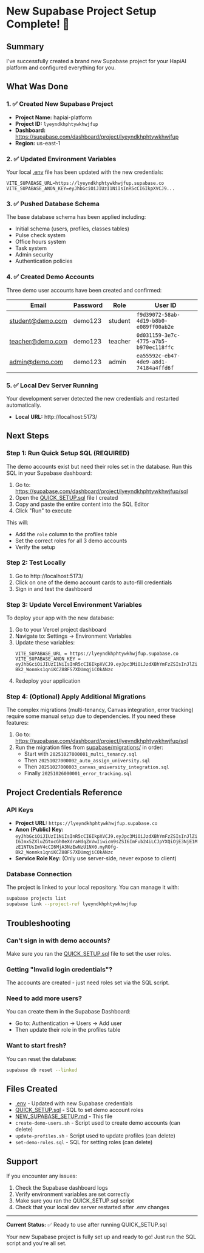 # New Supabase Project Setup Complete! 🎉

## Summary

I've successfully created a brand new Supabase project for your HapiAI platform and configured everything for you.

## What Was Done

### 1. ✅ Created New Supabase Project
- **Project Name:** hapiai-platform
- **Project ID:** `lyeyndkhphtywkhwjfup`
- **Dashboard:** https://supabase.com/dashboard/project/lyeyndkhphtywkhwjfup
- **Region:** us-east-1

### 2. ✅ Updated Environment Variables
Your local [.env](.env) file has been updated with the new credentials:
```env
VITE_SUPABASE_URL=https://lyeyndkhphtywkhwjfup.supabase.co
VITE_SUPABASE_ANON_KEY=eyJhbGciOiJIUzI1NiIsInR5cCI6IkpXVCJ9...
```

### 3. ✅ Pushed Database Schema
The base database schema has been applied including:
- Initial schema (users, profiles, classes tables)
- Pulse check system
- Office hours system
- Task system
- Admin security
- Authentication policies

### 4. ✅ Created Demo Accounts
Three demo user accounts have been created and confirmed:

| Email | Password | Role | User ID |
|-------|----------|------|---------|
| student@demo.com | demo123 | student | `f9d39072-58ab-4d19-b8b0-e089ff00ab2e` |
| teacher@demo.com | demo123 | teacher | `0d031159-3e7c-4775-a7b5-b970ec118ffc` |
| admin@demo.com | demo123 | admin | `ea55592c-eb47-4de9-a8d1-74184a4ffd6f` |

### 5. ✅ Local Dev Server Running
Your development server detected the new credentials and restarted automatically.
- **Local URL:** http://localhost:5173/

## Next Steps

### Step 1: Run Quick Setup SQL (REQUIRED)

The demo accounts exist but need their roles set in the database. Run this SQL in your Supabase dashboard:

1. Go to: https://supabase.com/dashboard/project/lyeyndkhphtywkhwjfup/sql
2. Open the [QUICK_SETUP.sql](QUICK_SETUP.sql) file I created
3. Copy and paste the entire content into the SQL Editor
4. Click "Run" to execute

This will:
- Add the `role` column to the profiles table
- Set the correct roles for all 3 demo accounts
- Verify the setup

### Step 2: Test Locally

1. Go to http://localhost:5173/
2. Click on one of the demo account cards to auto-fill credentials
3. Sign in and test the dashboard

### Step 3: Update Vercel Environment Variables

To deploy your app with the new database:

1. Go to your Vercel project dashboard
2. Navigate to: Settings → Environment Variables
3. Update these variables:
   ```
   VITE_SUPABASE_URL = https://lyeyndkhphtywkhwjfup.supabase.co
   VITE_SUPABASE_ANON_KEY = eyJhbGciOiJIUzI1NiIsInR5cCI6IkpXVCJ9.eyJpc3MiOiJzdXBhYmFzZSIsInJlZiI6Imx5ZXluZGtocGh0eXdraHdqZnVwIiwicm9sZSI6ImFub24iLCJpYXQiOjE3NjE1MzE1NTUsImV4cCI6MjA3NzEwNzU1NX0.myROfg-Bk2_Wonmks1qniKCZ88FS7XDUmqjiCOkANzc
   ```
4. Redeploy your application

### Step 4: (Optional) Apply Additional Migrations

The complex migrations (multi-tenancy, Canvas integration, error tracking) require some manual setup due to dependencies. If you need these features:

1. Go to: https://supabase.com/dashboard/project/lyeyndkhphtywkhwjfup/sql
2. Run the migration files from [supabase/migrations/](supabase/migrations/) in order:
   - Start with `20251027000001_multi_tenancy.sql`
   - Then `20251027000002_auto_assign_university.sql`
   - Then `20251027000003_canvas_university_integration.sql`
   - Finally `20251026000001_error_tracking.sql`

## Project Credentials Reference

### API Keys
- **Project URL:** `https://lyeyndkhphtywkhwjfup.supabase.co`
- **Anon (Public) Key:** `eyJhbGciOiJIUzI1NiIsInR5cCI6IkpXVCJ9.eyJpc3MiOiJzdXBhYmFzZSIsInJlZiI6Imx5ZXluZGtocGh0eXdraHdqZnVwIiwicm9sZSI6ImFub24iLCJpYXQiOjE3NjE1MzE1NTUsImV4cCI6MjA3NzEwNzU1NX0.myROfg-Bk2_Wonmks1qniKCZ88FS7XDUmqjiCOkANzc`
- **Service Role Key:** (Only use server-side, never expose to client)

### Database Connection
The project is linked to your local repository. You can manage it with:
```bash
supabase projects list
supabase link --project-ref lyeyndkhphtywkhwjfup
```

## Troubleshooting

### Can't sign in with demo accounts?
Make sure you ran the [QUICK_SETUP.sql](QUICK_SETUP.sql) file to set the user roles.

### Getting "Invalid login credentials"?
The accounts are created - just need roles set via the SQL script.

### Need to add more users?
You can create them in the Supabase Dashboard:
- Go to: Authentication → Users → Add user
- Then update their role in the profiles table

### Want to start fresh?
You can reset the database:
```bash
supabase db reset --linked
```

## Files Created

- [.env](.env) - Updated with new Supabase credentials
- [QUICK_SETUP.sql](QUICK_SETUP.sql) - SQL to set demo account roles
- [NEW_SUPABASE_SETUP.md](NEW_SUPABASE_SETUP.md) - This file
- `create-demo-users.sh` - Script used to create demo accounts (can delete)
- `update-profiles.sh` - Script used to update profiles (can delete)
- `set-demo-roles.sql` - SQL for setting roles (can delete)

## Support

If you encounter any issues:
1. Check the Supabase dashboard logs
2. Verify environment variables are set correctly
3. Make sure you ran the QUICK_SETUP.sql script
4. Check that your local dev server restarted after .env changes

---

**Current Status:** ✅ Ready to use after running QUICK_SETUP.sql

Your new Supabase project is fully set up and ready to go! Just run the SQL script and you're all set.
